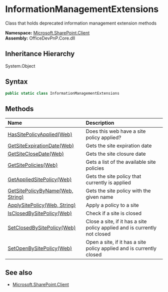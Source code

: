 # InformationManagementExtensions
Class that holds deprecated information management extension methods  

**Namespace:** [Microsoft.SharePoint.Client](Microsoft.SharePoint.Client.md)  
**Assembly:** OfficeDevPnP.Core.dll  
## Inheritance Hierarchy
System.Object  
## Syntax
```C#
public static class InformationManagementExtensions
```
## Methods
|**Name**|**Description**|
|:-----|:-----|
| [HasSitePolicyApplied(Web)](Microsoft.SharePoint.Client.InformationManagementExtensions.HasSitePolicyAppliedWeb.md) | Does this web have a site policy applied?
| [GetSiteExpirationDate(Web)](Microsoft.SharePoint.Client.InformationManagementExtensions.GetSiteExpirationDateWeb.md) | Gets the site expiration date
| [GetSiteCloseDate(Web)](Microsoft.SharePoint.Client.InformationManagementExtensions.GetSiteCloseDateWeb.md) | Gets the site closure date
| [GetSitePolicies(Web)](Microsoft.SharePoint.Client.InformationManagementExtensions.GetSitePoliciesWeb.md) | Gets a list of the available site policies
| [GetAppliedSitePolicy(Web)](Microsoft.SharePoint.Client.InformationManagementExtensions.GetAppliedSitePolicyWeb.md) | Gets the site policy that currently is applied
| [GetSitePolicyByName(Web, String)](Microsoft.SharePoint.Client.InformationManagementExtensions.GetSitePolicyByNameWebString.md) | Gets the site policy with the given name
| [ApplySitePolicy(Web, String)](Microsoft.SharePoint.Client.InformationManagementExtensions.ApplySitePolicyWebString.md) | Apply a policy to a site
| [IsClosedBySitePolicy(Web)](Microsoft.SharePoint.Client.InformationManagementExtensions.IsClosedBySitePolicyWeb.md) | Check if a site is closed
| [SetClosedBySitePolicy(Web)](Microsoft.SharePoint.Client.InformationManagementExtensions.SetClosedBySitePolicyWeb.md) | Close a site, if it has a site policy applied and is currently not closed
| [SetOpenBySitePolicy(Web)](Microsoft.SharePoint.Client.InformationManagementExtensions.SetOpenBySitePolicyWeb.md) | Open a site, if it has a site policy applied and is currently closed
## See also
- [Microsoft.SharePoint.Client](Microsoft.SharePoint.Client.md)

